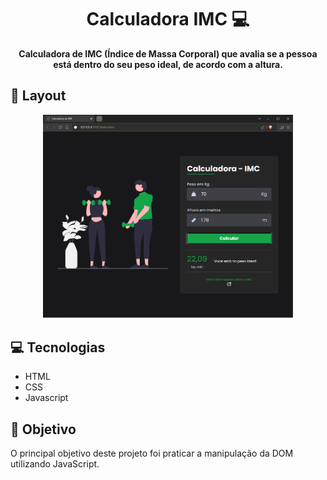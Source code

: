 <h1 align="center" style="font-weight: bold;">Calculadora IMC 💻</h1>

<p align="center">
    <b>Calculadora de IMC (Índice de Massa Corporal) que avalia se a pessoa está dentro do seu peso ideal, de acordo com a altura.</b>
</p>

<h2 id="layout">🎨 Layout</h2>

<p align="center">
    <img src="./assets/images/calculadora-imc.png" alt="Image Example" width="400px">
</p>

<h2 id="technologies">💻 Tecnologias</h2>

- HTML
- CSS
- Javascript


<h2 id="started">🚀 Objetivo</h2>

O principal objetivo deste projeto foi praticar a manipulação da DOM utilizando JavaScript.
